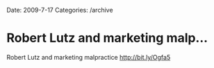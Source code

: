 Date: 2009-7-17
Categories: /archive

# Robert Lutz and marketing malp...

Robert Lutz and marketing malpractice <a href="http://bit.ly/Ogfa5" rel="nofollow">http://bit.ly/Ogfa5</a>
